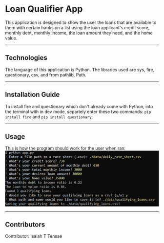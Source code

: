 # Loan Qualifier App

This application is designed to show the user the loans that are available to them with certain banks on a list using the loan applicant's credit score, monthly debt, monthly income, the loan amount they need, and the home value.


---

## Technologies

The language of this application is Python. The libraries used are sys, fire, questionary, csv, and from pathlib, Path.

---

## Installation Guide

To install fire and questionary which don't already come with Python, into the terminal with in dev mode, separtely enter these two commands:
`pip install fire` and `pip install questionary`.

---

## Usage

This is how the program should work for the user when ran:
![Use image.](images/use_example.png)

---

## Contributors

Contributor:
Isaiah T Tensae
